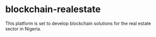 # blockchain-realestate
This platform is set to develop blockchain solutions for the real estate sector in Nigeria.
